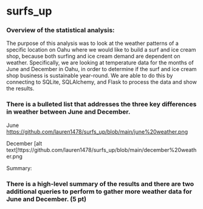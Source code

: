 # surfs_up

### Overview of the statistical analysis:

The purpose of this analysis was to look at the weather patterns of a specific location on Oahu where we would like to build a surf and ice cream shop, because both surfing and ice cream demand are dependent on weather.  Specifically, we are looking at temperature data for the months of June and December in Oahu, in order to determine if the surf and ice cream shop business is sustainable year-round. We are able to do this by connecting to SQLite, SQLAlchemy, and Flask to process the data and show the results. 


### There is a bulleted list that addresses the three key differences in weather between June and December.

June
https://github.com/lauren1478/surfs_up/blob/main/june%20weather.png

December
[alt text]!ttps://github.com/lauren1478/surfs_up/blob/main/december%20weather.png




Summary:

### There is a high-level summary of the results and there are two additional queries to perform to gather more weather data for June and December. (5 pt)
